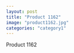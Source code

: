 ```yaml
---
layout: post
title: "Product 1162"
image: "product1162.jpg"
categories: "category1"
---
```

Product 1162
